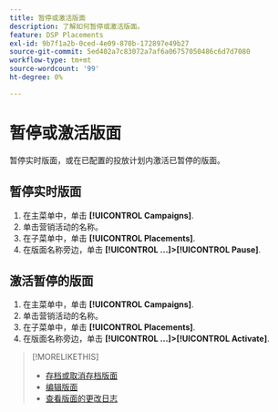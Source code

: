 ```yaml
---
title: 暂停或激活版面
description: 了解如何暂停或激活版面。
feature: DSP Placements
exl-id: 9b7f1a2b-0ced-4e09-870b-172897e49b27
source-git-commit: 5ed402a7c83072a7af6a06757050486c6d7d7080
workflow-type: tm+mt
source-wordcount: '99'
ht-degree: 0%

---
```


# 暂停或激活版面

暂停实时版面，或在已配置的投放计划内激活已暂停的版面。

## 暂停实时版面

1. 在主菜单中，单击 **[!UICONTROL Campaigns]**.
1. 单击营销活动的名称。
1. 在子菜单中，单击 **[!UICONTROL Placements]**.
1. 在版面名称旁边，单击  **[!UICONTROL ...]>[!UICONTROL Pause]**.

## 激活暂停的版面

1. 在主菜单中，单击 **[!UICONTROL Campaigns]**.
1. 单击营销活动的名称。
1. 在子菜单中，单击 **[!UICONTROL Placements]**.
1. 在版面名称旁边，单击  **[!UICONTROL ...]>[!UICONTROL Activate]**.

>[!MORELIKETHIS]
>
>* [存档或取消存档版面](placement-archive-unarchive.md)
>* [编辑版面](placement-edit.md)
>* [查看版面的更改日志](placement-change-log.md)

